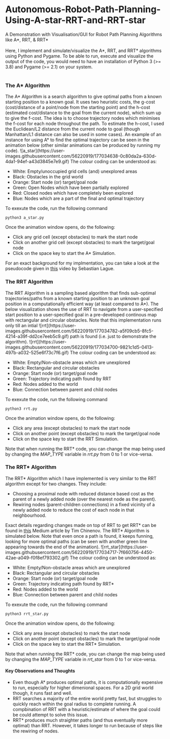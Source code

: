 # Autonomous-Robot-Path-Planning-Using-A-star-RRT-and-RRT-star
A Demonstration with Visualisation/GUI for Robot Path Planning Algorithms like A*, RRT, &amp; RRT*
<br><br>
Here, I implement and simulate/visualize the A*, RRT, and RRT* algorithms using Python and Pygame. To be able to run, execute and visualize the output of the code, you would need to have an installation of Python 3 (>= 3.8) and Pygame (>= 2.1) on your system.
<br><br>
<h3>The A* Algorithm</h3>
The A* Algorithm is a search algorithm to give optimal paths from a known starting position to a known goal. It uses two heuristic costs, the g-cost (cost/distance of a point/node from the starting point) and the h-cost (estimated cost/distance to the goal from the current node), which sum up to give the f-cost. The idea is to choose trajectory nodes which minimises the f-cost for each node throughout the path. To estimate the h-cost, I used the Euclidean/L2 distance from the current node to goal (though Manhattan/L1 distance can also be used in some cases). An example of an instance for using A* to find the optimal trajectory can be seen in the animation below (other similar animations can be produced by running my code).
![a_star](https://user-images.githubusercontent.com/56220919/177034638-0c80da2a-630d-4da1-94ef-a43d3845e7e9.gif)
The colour coding can be understood as:
<ul><li>White: Empty/unoccupied grid cells (and) unexplored areas
<li>Black: Obstacles in the grid world
<li>Orange: Start node (or) target/goal node
<li>Green: Open Nodes which have been partially explored
<li>Red: Closed nodes which have completely been explored
<li>Blue: Nodes which are a part of the final and optimal trajectory</ul>
To exexute the code, run the following command

    python3 a_star.py
Once the animation window opens, do the following:
<ul><li> Click any grid cell (except obstacles) to mark the start node
<li>Click on another grid cell (except obstacles) to mark the target/goal node
<li>Click on the space key to start the A* Simulation.</ul>
For an exact background for my implmentation, you can take a look at the pseudocode given in <a href="https://www.youtube.com/watch?v=-L-WgKMFuhE">this</a> video by Sebastian Lague.
<h3>The RRT Algorithm</h3>
The RRT Algorithm is a sampling based algorithm that finds sub-optimal trajectories/paths from a known starting position to an unknown goal position in a computationally efficient way (at least compared to A*). The below visualization shows the use of RRT to navigate from a user-specified start position to a user-specified goal in a pre-developed continous map with rectangular and circular obstacles. Note that this implementation runs only till an intial ![rrt](https://user-images.githubusercontent.com/56220919/177034782-a5f09cb5-8fc5-4214-a39f-dd2ce7eeb5c9.gif)
path is found (i.e. just to demonstrate the algorithm).
![rrt](https://user-images.githubusercontent.com/56220919/177034700-9821c1d5-0413-497b-a032-525e6f73c7f6.gif)
The colour coding can be understood as:
<ul><li>White: Empty/Non-obstacle areas which are unexplored
<li>Black: Rectangular and circular obstacles
<li>Orange: Start node (or) target/goal node
<li>Green: Trajectory indicating path found by RRT
<li>Red: Nodes added to the world
<li>Blue: Connection between parent and child nodes</ul>
To exexute the code, run the following command

    python3 rrt.py
Once the animation window opens, do the following:
<ul><li> Click any area (except obstacles) to mark the start node
<li>Click on another point (except obstacles) to mark the target/goal node
<li>Click on the space key to start the RRT Simulation.</ul>
Note that when running the RRT* code, you can change the map being used by changing the <i>MAP_TYPE</i> variable in <i>rrt.py</i> from 0 to 1 or vice-versa.
<h3>The RRT* Algorithm</h3>
The RRT* Algorithm which I have implemented is very similar to the RRT algorithm except for two changes. They include:
<ul><li>Choosing a proximal node with reduced distance based cost as the parent of a newly added node (over the nearest node as the parent).
<li>Rewiring nodes (parent-children connections) in a fixed vicinity of a newly added node to reduce the cost of each node in that neighbourhood.</ul>
Exact details regarding changes made on top of RRT to get RRT* can be found in <a href="https://theclassytim.medium.com/robotic-path-planning-rrt-and-rrt-212319121378">this</a> Medium article by Tim Chinenov. The RRT* Algorithm is simulated below. Note that even once a path is found, it keeps funning, looking for more optimal paths (can be seen with another green line appearing towards the end of the animation).
![rrt_star](https://user-images.githubusercontent.com/56220919/177034717-7f660756-4450-42ae-a049-f0f8ef793302.gif)
The colour coding can be understood as:
<ul><li>White: Empty/Non-obstacle areas which are unexplored
<li>Black: Rectangular and circular obstacles
<li>Orange: Start node (or) target/goal node
<li>Green: Trajectory indicating path found by RRT*
<li>Red: Nodes added to the world
<li>Blue: Connection between parent and child nodes</ul>
To exexute the code, run the following command

    python3 rrt_star.py
Once the animation window opens, do the following:
<ul><li> Click any area (except obstacles) to mark the start node
<li>Click on another point (except obstacles) to mark the target/goal node
<li>Click on the space key to start the RRT* Simulation.</ul>
Note that when running the RRT* code, you can change the map being used by changing the <i>MAP_TYPE</i> variable in <i>rrt_star</i> from 0 to 1 or vice-versa.
<h4>Key Observations and Thoughts</h4>
<ul>
<li>Even though A* produces optimal paths, it is computationally expensive to run, especially for higher dimenional spaces. For a 2D grid world though, it runs fast and well.
<li>RRT searches a majority of the entire world pretty fast, but struggles to quickly reach within the goal radius to complete running. A compbination of RRT with a heuristic/estimate of where the goal could be could attempt to solve this issue.
<li>RRT* produces much straighter paths (and thus eventually more optimal) than RRT. However, it takes longer to run because of steps like the rewiring of nodes.
</ul>
